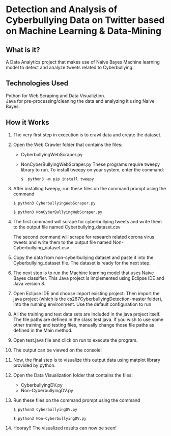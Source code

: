# Detection and Analysis of Cyberbullying Data on Twitter based on Machine Learning & Data-Mining


## What is it?
A Data Analytics project that makes use of Naive Bayes Machine learning model to detect and analyze tweets related to Cyberbullying.

## Technologies Used
Python for Web Scraping and Data Visualiztion.\
Java for pre-processing/cleaning the data and analyzing it using Naive Bayes.


## How it Works

1. The very first step in execution is to crawl data and create the dataset.



2. Open the Web Crawler folder that contains the files:
	- CyberbullyingWebScraper.py
	- NonCyberBullyingWebScraper.py
	  These programs require tweepy library to run. To install tweepy on your system, enter the command: 
	  
	  ```	
	  $  python3 -m pip install tweepy
	  ```


3. After installing tweepy, run these files on the command prompt using the command
	```
	$ python3 CyberbullyingWebScraper.py
	```
	
	```
	$ python3 NonCyberBullyingWebScraper.py
	```



4. The first command will scrape for cyberbullying tweets and write them to the output file named Cyberbullying_dataset.csv
  
   The second command will scrape for research related corona virus tweets and write them to the output file named Non-Cyberbullying_dataset.csv



5. Copy the data from non-cyberbullying dataset and paste it into the Cyberbullying_dataset file. The dataset is ready for the next step.



6. The next step is to run the Machine learning model that uses Naive Bayes classifier. This Java project is implemented using Eclipse IDE and Java version 8.



7. Open Eclipse IDE and choose import existing project. Then import the java project (which is the cs267CyberbullyingDetection-master folder), into the running environment. Use the default configuration to run.



8. All the training and test data sets are included in the java project itself. The file paths are defined in the class test.java. If you wish to use some other training and testing files, manually change those file paths as defined in the Main method. 



9. Open test.java file and click on run to execute the program.



10. The output can be viewed on the console!



11. Now, the final step is to visualize this output data using matplot library provided by python.



12. Open the Data Visualization folder that contains the files:
	- CyberbullyingDV.py
	- Non-CyberbullyingDV.py



13. Run these files on the command prompt using the command
	``` 
	$ python3 CyberbullyingDV.py
	```
	``` 
	$ python3 Non-CyberbullyingDV.py
	```



14. Hooray!! The visualized results can now be seen!
